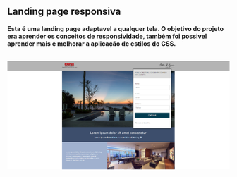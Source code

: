 ## Landing page responsiva
<p><b>Esta é uma landing page adaptavel a qualquer tela. O objetivo do projeto era aprender os conceitos de responsividade, também foi possivel aprender mais e melhorar a aplicação de estilos do CSS. </b></p>
<br>
<img src="assets/captura-de-tela.png">


